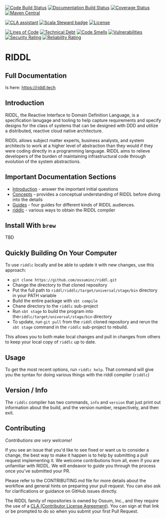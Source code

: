 [![Code Build Status](https://github.com/ossuminc/riddl/actions/workflows/scala.yml/badge.svg)](https://github.com/ossuminc/riddl/actions/workflows/scala.yml/badge.svg)
[![Documentation Build Status](https://github.com/ossuminc/riddl/actions/workflows/hugo.yml/badge.svg)](https://github.com/ossuminc/riddl/actions/workflows/hugo.yml/badge.svg)
[![Coverage Status](https://coveralls.io/repos/github/ossuminc/riddl/badge.svg?branch=main)](https://coveralls.io/github/ossuminc/riddl?branch=main)
[![Maven Central](https://img.shields.io/maven-central/v/com.ossuminc/riddlc_3.svg)](https://maven-badges.herokuapp.com/maven-central/com.ossuminc/riddlc_3)

[![CLA assistant](https://cla-assistant.io/readme/badge/ossuminc/riddl)](https://cla-assistant.io/ossuminc/riddl)
[![Scala Steward badge](https://img.shields.io/badge/Scala_Steward-helping-blue.svg?style=flat&logo=data:image/png;base64,iVBORw0KGgoAAAANSUhEUgAAAA4AAAAQCAMAAAARSr4IAAAAVFBMVEUAAACHjojlOy5NWlrKzcYRKjGFjIbp293YycuLa3pYY2LSqql4f3pCUFTgSjNodYRmcXUsPD/NTTbjRS+2jomhgnzNc223cGvZS0HaSD0XLjbaSjElhIr+AAAAAXRSTlMAQObYZgAAAHlJREFUCNdNyosOwyAIhWHAQS1Vt7a77/3fcxxdmv0xwmckutAR1nkm4ggbyEcg/wWmlGLDAA3oL50xi6fk5ffZ3E2E3QfZDCcCN2YtbEWZt+Drc6u6rlqv7Uk0LdKqqr5rk2UCRXOk0vmQKGfc94nOJyQjouF9H/wCc9gECEYfONoAAAAASUVORK5CYII=)](https://scala-steward.org)
[![License](https://img.shields.io/badge/license-Apache%202-blue.svg)](https://raw.githubusercontent.com/ossuminc/riddl/master/LICENSE)

[![Lines of Code](https://sonarcloud.io/api/project_badges/measure?project=ossuminc_riddl&metric=ncloc)](https://sonarcloud.io/summary/new_code?id=ossuminc_riddl)
[![Technical Debt](https://sonarcloud.io/api/project_badges/measure?project=ossuminc_riddl&metric=sqale_index)](https://sonarcloud.io/summary/new_code?id=ossuminc_riddl)
[![Code Smells](https://sonarcloud.io/api/project_badges/measure?project=ossuminc_riddl&metric=code_smells)](https://sonarcloud.io/summary/new_code?id=ossuminc_riddl)
[![Vulnerabilities](https://sonarcloud.io/api/project_badges/measure?project=ossuminc_riddl&metric=vulnerabilities)](https://sonarcloud.io/summary/new_code?id=ossuminc_riddl)
[![Security Rating](https://sonarcloud.io/api/project_badges/measure?project=ossuminc_riddl&metric=security_rating)](https://sonarcloud.io/summary/new_code?id=ossuminc_riddl)
[![Reliability Rating](https://sonarcloud.io/api/project_badges/measure?project=ossuminc_riddl&metric=reliability_rating)](https://sonarcloud.io/summary/new_code?id=ossuminc_riddl)

# RIDDL

## Full Documentation
Is here: https://riddl.tech

## Introduction
RIDDL, the Reactive Interface to Domain Definition Language, is a specification
lanugage and tooling to help capture requirements and specify designs for the
class of systems that can be designed with DDD and utilize a distributed, reactive
cloud native architecture.  


RIDDL allows subject matter experts, business analysts, and system architects to
work at a higher level of abstraction than they would if they were coding directly
in a programming language. RIDDL aims to relieve developers of the burden of 
maintaining infrastructural code through evolution of the system abstractions.

## Important Documentation Sections

* [Introduction](https://riddl.tech/introduction/) - answer the important initial 
  questions
* [Concepts](https://riddl.tech/concepts/) - provides a conceptual understanding 
  of RIDDL before diving into the details
* [Guides](https://riddl.tech/guides/) - four guides for different kinds of RIDDL audiences.
* [riddlc](https://riddl.tech/tooling/riddlc/) - various ways to obtain the RIDDL compiler

## Install With `brew`
TBD

## Quickly Building On Your Computer
To use `riddlc` locally and be able to update it with new changes, use this approach:
* `git clone https://github.com/ossuminc/riddl.git`
* Change the directory to that cloned repository
* Put the full path to `riddl/riddlc/target/universal/stage/bin` directory in your
  PATH variable
* Build the entire package with `sbt compile`
* Chane directory to the `riddlc` sub-project
* Run `sbt stage` to build the program into the`riddlc/target/universal/stage/bin` 
  directory
* To update, run `git pull` from the `riddl` cloned repository and rerun the
  `sbt stage` command in the `riddlc` sub-project  to rebuild. 

This allows you to both make local changes and pull in changes from others to
keep your local copy of `riddlc` up to date. 

## Usage
To get the most recent options, run `riddlc help`. That command will give you
the syntax for doing various things with the riddl compiler (`riddlc`)

## Version / Info
The `riddlc` compiler has two commands, `info` and `version` that just print
out information about the build, and the version number, respectively, and then exit. 

## Contributing
_Contributions are very welcome!_

If you see an issue that you'd like to see fixed or want us to consider a
change, the best way to make it happen is to help by submitting a 
pull request implementing it. We welcome contributions from all, even if
you are unfamiliar with RIDDL. We will endeavor to guide you 
through the process once you've submitted your PR. 

Please refer to the CONTRIBUTING.md file for more details about the workflow 
and general hints on preparing your pull request. You can also ask for
clarifications or guidance on GitHub issues directly.

The RIDDL family of repositories is owned by Ossum, Inc., and they require
the use of a 
[CLA (Contributor License Agreement)](https://cla-assistant.io/ossuminc/riddl).
You can sign at that link or be prompted to do so when you submit your first
Pull Request. 

